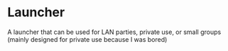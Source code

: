 # Launcher
A launcher that can be used for LAN parties, private use, or small groups (mainly designed for private use because I was bored)
